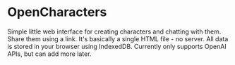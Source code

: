 # OpenCharacters
Simple little web interface for creating characters and chatting with them. Share them using a link. It's basically a single HTML file - no server. All data is stored in your browser using IndexedDB. Currently only supports OpenAI APIs, but can add more later.

